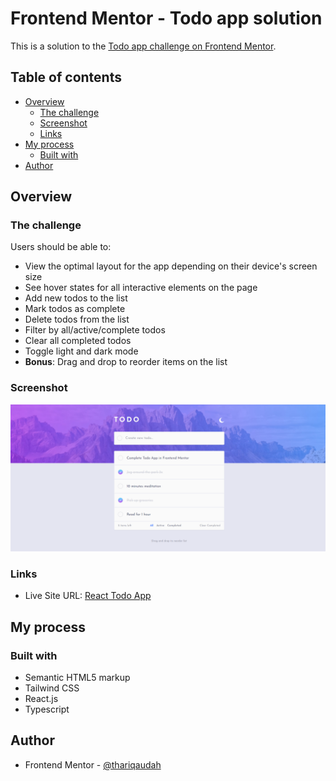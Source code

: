 # Frontend Mentor - Todo app solution

This is a solution to the [Todo app challenge on Frontend Mentor](https://www.frontendmentor.io/challenges/todo-app-Su1_KokOW).

## Table of contents

-   [Overview](#overview)
    -   [The challenge](#the-challenge)
    -   [Screenshot](#screenshot)
    -   [Links](#links)
-   [My process](#my-process)
    -   [Built with](#built-with)
-   [Author](#author)

## Overview

### The challenge

Users should be able to:

-   View the optimal layout for the app depending on their device's screen size
-   See hover states for all interactive elements on the page
-   Add new todos to the list
-   Mark todos as complete
-   Delete todos from the list
-   Filter by all/active/complete todos
-   Clear all completed todos
-   Toggle light and dark mode
-   **Bonus**: Drag and drop to reorder items on the list

### Screenshot

![](./screenshot.png)

### Links

<!-- - Solution URL: [Add solution URL here](https://your-solution-url.com) -->

-   Live Site URL: [React Todo App](https://thariqaudah.github.io/react-todo-app)

## My process

### Built with

-   Semantic HTML5 markup
-   Tailwind CSS
-   React.js
-   Typescript

## Author

<!-- - Website - [Add your name here](https://www.your-site.com) -->

-   Frontend Mentor - [@thariqaudah](https://www.frontendmentor.io/profile/thariqaudah)
<!-- - Twitter - [@yourusername](https://www.twitter.com/yourusername) -->
